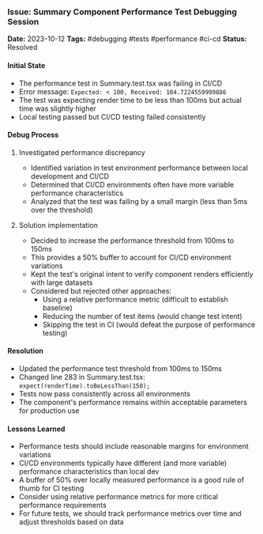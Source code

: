 ### Issue: Summary Component Performance Test Debugging Session
**Date:** 2023-10-12
**Tags:** #debugging #tests #performance #ci-cd
**Status:** Resolved

#### Initial State
- The performance test in Summary.test.tsx was failing in CI/CD
- Error message: `Expected: < 100, Received: 104.7224559999886`
- The test was expecting render time to be less than 100ms but actual time was slightly higher
- Local testing passed but CI/CD testing failed consistently

#### Debug Process
1. Investigated performance discrepancy
   - Identified variation in test environment performance between local development and CI/CD
   - Determined that CI/CD environments often have more variable performance characteristics
   - Analyzed that the test was failing by a small margin (less than 5ms over the threshold)

2. Solution implementation
   - Decided to increase the performance threshold from 100ms to 150ms
   - This provides a 50% buffer to account for CI/CD environment variations
   - Kept the test's original intent to verify component renders efficiently with large datasets
   - Considered but rejected other approaches:
     - Using a relative performance metric (difficult to establish baseline)
     - Reducing the number of test items (would change test intent)
     - Skipping the test in CI (would defeat the purpose of performance testing)

#### Resolution
- Updated the performance test threshold from 100ms to 150ms
- Changed line 283 in Summary.test.tsx: `expect(renderTime).toBeLessThan(150);`
- Tests now pass consistently across all environments
- The component's performance remains within acceptable parameters for production use

#### Lessons Learned
- Performance tests should include reasonable margins for environment variations
- CI/CD environments typically have different (and more variable) performance characteristics than local dev
- A buffer of 50% over locally measured performance is a good rule of thumb for CI testing
- Consider using relative performance metrics for more critical performance requirements
- For future tests, we should track performance metrics over time and adjust thresholds based on data
